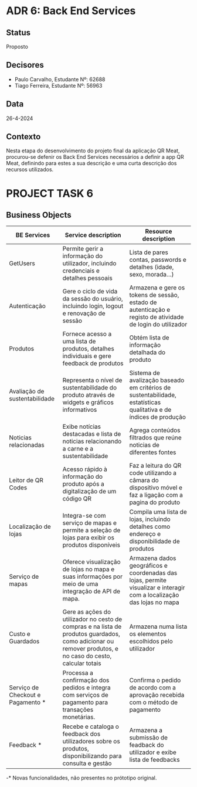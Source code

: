 # ADR 6:  Back End Services 

## Status
Proposto

## Decisores
- Paulo Carvalho, Estudante Nº: 62688
- Tiago Ferreira, Estudante Nº: 56963

## Data
26-4-2024

## Contexto
Nesta etapa do desenvolvimento do projeto final da aplicação QR Meat, procurou-se defenir os Back End Services necessários a definir a app QR Meat, definindo para estes a sua descrição e uma curta descrição dos recursos utilizados.

# PROJECT TASK 6

## Business Objects

| BE Services      | Service description                             | Resource description                                                                                                                            
|------------------------|-----------------------------------------|--------------------------------------------|
| GetUsers          | Permite gerir a informação do utilizador, incluindo credenciais e detalhes pessoais | Lista de pares contas, passwords e detalhes (idade, sexo, morada…)| 
| Autenticação               | Gere o ciclo de vida da sessão do usuário, incluindo login, logout e renovação de sessão| Armazena e gere os tokens de sessão, estado de autenticação e registo de atividade de login do utilizador|
| Produtos     | Fornece acesso a uma lista de produtos, detalhes individuais e gere feedback de produtos |Obtém lista de informação detalhada do produto      |
| Avaliação de sustentabilidade | Representa o nível de sustentabilidade do produto através de widgets e gráficos informativos|Sistema de avalização baseado em critérios de sustentabilidade, estatísticas qualitativa e de índices de produção|
|Noticias relacionadas|Exibe notícias destacadas e lista de noticias relacionando a carne e a sustentabilidade|Agrega conteúdos filtrados que reúne noticias de diferentes fontes|
|Leitor de QR Codes | Acesso rápido à informação do produto após a digitalização de um código QR |Faz a leitura do QR code utilizando a câmara do dispositivo móvel e faz a ligação com a pagina do produto|
Localização de lojas | Integra-se com serviço de mapas e permite a seleção de lojas para exibir os produtos disponíveis | Compila uma lista de lojas, incluindo detalhes como endereço e disponibilidade de produtos|
|Serviço de mapas | Oferece visualização de lojas no mapa e suas informações por meio de uma integração de API de mapa.| Armazena dados geográficos e coordenadas das lojas, permite visualizar e interagir com a localização das lojas no mapa|
|Custo e Guardados | Gere as ações do utilizador no cesto de compras e na lista de produtos guardados, como adicionar ou remover produtos, e no caso do cesto, calcular totais|Armazena numa lista os elementos escolhidos pelo utilizador|
|Serviço de Checkout e Pagamento * |Processa a confirmação dos pedidos e integra com serviços de pagamento para transações monetárias.|Confirma o pedido de acordo com a aprovação recebida com o método de pagamento|
|Feedback *| Recebe e cataloga o feedback dos utilizadores sobre os produtos, disponibilizando para consulta e gestão|Armazena a submissão de feadback do utilizador e exibe lista de feedbacks|

-* Novas funcionalidades, não presentes no prótotipo original.
